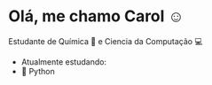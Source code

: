<h1 align="left">Olá, me chamo Carol ☺️</h1>

Estudante de Química 🧪 e Ciencia da Computação 💻

- Atualmente estudando:
-   :snake: Python
